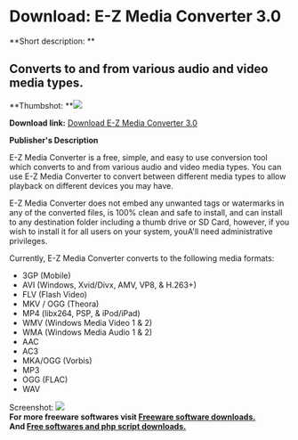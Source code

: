 # Download: E-Z Media Converter 3.0

**Short description: **

## Converts to and from various audio and video media types.

  
**Thumbshot: **![](http://www.freewarefiles.com/screenshot/ezmediacvrtr3_md.jpg)   
  
**Download link:** [Download E-Z Media Converter 3.0](http://freesoftwares.boysofts.com/E-Z-Media-Converter_program_74792.html)  
  

**Publisher's Description**  
  

E-Z Media Converter is a free, simple, and easy to use conversion tool which
converts to and from various audio and video media types. You can use E-Z
Media Converter to convert between different media types to allow playback on
different devices you may have.

E-Z Media Converter does not embed any unwanted tags or watermarks in any of
the converted files, is 100% clean and safe to install, and can install to any
destination folder including a thumb drive or SD Card, however, if you wish to
install it for all users on your system, youA'll need administrative
privileges.

Currently, E-Z Media Converter converts to the following media formats:

  * 3GP (Mobile)
  * AVI (Windows, Xvid/Divx, AMV, VP8, & H.263+)
  * FLV (Flash Video)
  * MKV / OGG (Theora)
  * MP4 (libx264, PSP, & iPod/iPad)
  * WMV (Windows Media Video 1 & 2)
  * WMA (Windows Media Audio 1 & 2)
  * AAC
  * AC3
  * MKA/OGG (Vorbis)
  * MP3
  * OGG (FLAC)
  * WAV

  
  
Screenshot: ![](http://www.freewarefiles.com/screenshot/ezmediacvrtr3.jpg)  
**For more freeware softwares visit [Freeware software downloads.](http://freesoftwares.boysofts.com/)**   
**And [Free softwares and php script downloads.](http://www.boysofts.com/)**


